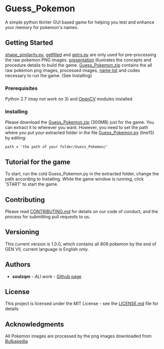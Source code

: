 # Guess_Pokemon

A simple python tkinter GUI based game for helping you test and enhance your memory for pokemon's names.

## Getting Started


[shape_similarity.py](https://github.com/soulzqm/Guess_Pokemon/blob/master/shape_similarity.py), [getfilled](https://github.com/soulzqm/Guess_Pokemon/blob/master/getfilled.py) and [getrs.py](https://github.com/soulzqm/Guess_Pokemon/blob/master/getrs.py) are only used for pre-processing the raw pokemon PNG images. 
[presentation]() illustrates the concepts and procedure details to build the game.
[Guess_Pokemon.zip]() contains the all raw pokemon png images, processed images, [name list](https://github.com/soulzqm/Guess_Pokemon/blob/master/pokemonlist.txt) and codes necessary to run the game. (See Installing)

### Prerequisites

Python 2.7 (may not work on 3) and [OpenCV](https://docs.opencv.org/3.4.3/index.html) modules installed



### Installing

Please download the [Guess_Pokemon.zip](https://megaupload.nz/a8qbrfkdn3/Guess_Pokemon_zip) (300MB) just for the game. You can extract it to wherever you want. However, you need to set the path where you put your extracted folder in the file [Guess_Pokemon.py](https://github.com/soulzqm/Guess_Pokemon/blob/master/Guess_Pokemon.py) (line15) by editing:

```
path = 'the path of your folder/Guess_Pokemon/'
```


## Tutorial for the game
To start, run the cold Guess_Pokemon.py in the extracted folder, change the path according to Installing.
While the game window is running, click 'START' to start the game.


## Contributing

Please read [CONTRIBUTING.md](https://gist.github.com/PurpleBooth/b24679402957c63ec426) for details on our code of conduct, and the process for submitting pull requests to us.

## Versioning

This current version is 1.0.0, which contains all 809 pokemon by the end of GEN VII, current language is English only.

## Authors

* **soulzqm** - *ALl work* - [Github page](https://github.com/PurpleBooth)



## License

This project is licensed under the MIT License - see the [LICENSE.md](LICENSE.md) file for details

## Acknowledgments

All Pokemon images are processed by the png images downloaded from [Bulbapedia](https://bulbapedia.bulbagarden.net/wiki/Main_Page)

